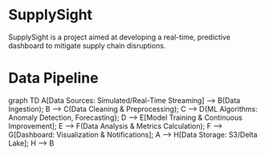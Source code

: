 # SupplySight
SupplySight is a project aimed at developing a real-time, predictive dashboard to mitigate supply chain disruptions.

# Data Pipeline
graph TD
    A[Data Sources: Simulated/Real-Time Streaming] --> B(Data Ingestion);
    B --> C(Data Cleaning & Preprocessing);
    C --> D{ML Algorithms: Anomaly Detection, Forecasting};
    D --> E[Model Training & Continuous Improvement];
    E --> F(Data Analysis & Metrics Calculation);
    F --> G[Dashboard: Visualization & Notifications];
    A --> H[Data Storage: S3/Delta Lake];
    H --> B
